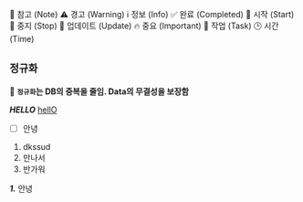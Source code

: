 📌 참고 (Note)
⚠️ 경고 (Warning)
ℹ️ 정보 (Info)
✅ 완료 (Completed)
🚀 시작 (Start)
🛑 중지 (Stop)
🔄 업데이트 (Update)
🔥 중요 (Important)
📝 작업 (Task)
🕒 시간 (Time)



## `정규화`
📌 **`정규화`는 DB의 중복을 줄임. Data의 무결성을 보장함**

***HELLO***
<U>hellO</U>



- [ ] 안녕


1. dkssud
2. 만나서
3. 반가워

***1.*** 안녕


